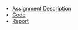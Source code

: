 - [Assignment Description](https://lily-molybdenum-65d.notion.site/Assignment-II-Planning-in-a-Markov-Decision-Process-fa9fff9c40104389a553618ac8e798df)
- [Code](./A2.py)
- [Report](./report.pdf)